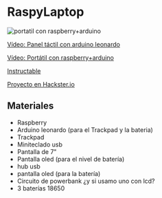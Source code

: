 # RaspyLaptop

![portatil con raspberry+arduino](https://cdn.instructables.com/FC1/WE3S/J9OW8ANB/FC1WE3SJ9OW8ANB.MEDIUM.jpg)




[Vídeo: Panel táctil con arduino leonardo](https://www.youtube.com/watch?v=ssTFgNUH_qk)

[Vídeo: Portátil con raspberry+arduino](https://www.youtube.com/watch?v=tDVWA3wdStY)

[Instructable](http://www.instructables.com/id/Raspberry-Pi-and-Arduino-Laptop)

[Proyecto en Hackster.io](https://www.hackster.io/BuildItDR/raspberry-pi-and-arduino-laptop-bf50f5)

## Materiales

* Raspberry
* Arduino leonardo (para el Trackpad y la bateria)
* Trackpad
* Miniteclado usb
* Pantalla de 7"
* Pantalla oled (para el nivel de batería)
* hub usb
* pantalla oled (para la batería)
* Circuito de powerbank ¿y si usamo uno con lcd?
* 3 baterías 18650

